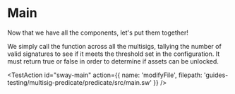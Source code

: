 
# Main

Now that we have all the components, let's put them together!

We simply call the function across all the multisigs, tallying the number of valid signatures to see if it meets the threshold set in the configuration. It must return true or false in order to determine if assets can be unlocked.

<TestAction
id="sway-main"
action={{
  name: 'modifyFile',
  filepath: 'guides-testing/multisig-predicate/predicate/src/main.sw'
}}
/>

<CodeImport
  file="../../examples/intro-to-predicates/multisig-predicate/src/main.sw"
  comment="main"
  commentType="//"
  lang="sway"
/>
